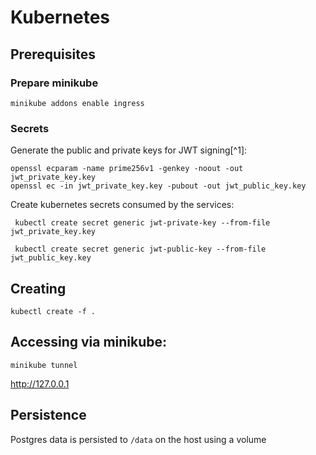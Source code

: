 # Kubernetes

## Prerequisites

### Prepare minikube

```shell
minikube addons enable ingress
```

### Secrets

Generate the public and private keys for JWT signing[^1]:
```shell
openssl ecparam -name prime256v1 -genkey -noout -out jwt_private_key.key
openssl ec -in jwt_private_key.key -pubout -out jwt_public_key.key
```

Create kubernetes secrets consumed by the services:
```shell
 kubectl create secret generic jwt-private-key --from-file jwt_private_key.key

 kubectl create secret generic jwt-public-key --from-file jwt_public_key.key
```

## Creating

```shell
kubectl create -f .
```

## Accessing via minikube:

```shell
minikube tunnel
```

http://127.0.0.1


## Persistence

Postgres data is persisted to `/data` on the host using a volume
